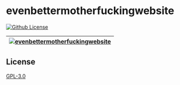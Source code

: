 # evenbettermotherfuckingwebsite

[![Github License](https://img.shields.io/github/license/setetres/evenbettermotherfuckingwebsite.svg)](https://github.com/setetres/evenbettermotherfuckingwebsite/blob/master/LICENSE)

| [![evenbettermotherfuckingwebsite](http://setetres.s3.amazonaws.com/setetres.st/img/share-ebmfw.png?v=4&raw=true)](http://evenbettermotherfucking.website) |
| ---------------------------------------------------------------------------------------------------------------------------------------------------------- |

License
-------

[GPL-3.0]

[http://evenbettermotherfucking.website]: http://evenbettermotherfucking.website
[GPL-3.0]: https://opensource.org/licenses/GPL-3.0
